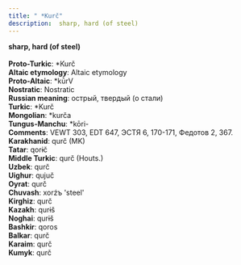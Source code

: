 ```yaml
---
title: " *Kurč"
description:  sharp, hard (of steel)
---
```

<strong> sharp, hard (of steel)</strong><br><br>
<strong>Proto-Turkic</strong>:  *Kurč<br>
<strong>Altaic etymology</strong>:  Altaic etymology<br>
<strong> Proto-Altaic</strong>:  *kū̀rV<br>
<strong>Nostratic</strong>:  Nostratic<br>
<strong>Russian meaning</strong>:  острый, твердый (о стали)<br>
<strong>Turkic</strong>:  *Kurč<br>
<strong>Mongolian</strong>:  *kurča<br>
<strong>Tungus-Manchu</strong>:  *kōri-<br>
<strong>Comments</strong>:  VEWT 303, EDT 647, ЭСТЯ 6, 170-171, Федотов 2, 367.<br>
<strong>Karakhanid</strong>:  qurč (MK)<br>
<strong>Tatar</strong>:  qorɨč<br>
<strong>Middle Turkic</strong>:  qurč (Houts.)<br>
<strong>Uzbek</strong>:  qurč<br>
<strong>Uighur</strong>:  qujuč<br>
<strong>Oyrat</strong>:  qurč<br>
<strong>Chuvash</strong>:  xorźъ 'steel'<br>
<strong>Kirghiz</strong>:  qurč<br>
<strong>Kazakh</strong>:  qurɨš<br>
<strong>Noghai</strong>:  qurɨš<br>
<strong>Bashkir</strong>:  qoros<br>
<strong>Balkar</strong>:  qurč<br>
<strong>Karaim</strong>:  qurč<br>
<strong>Kumyk</strong>:  qurč<br>


